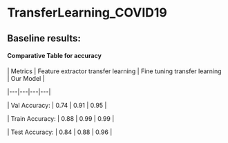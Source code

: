 # TransferLearning_COVID19

## Baseline results:

#### Comparative Table for accuracy

|  Metrics |  Feature extractor transfer learning | Fine tuning transfer learning | Our Model |

|---|---|---|---|

|  Val Accuracy:   | 0.74 | 0.91 | 0.95 |

|  Train Accuracy: | 0.88 | 0.99 | 0.99 |

|  Test Accuracy:  | 0.84 | 0.88 | 0.96 |
